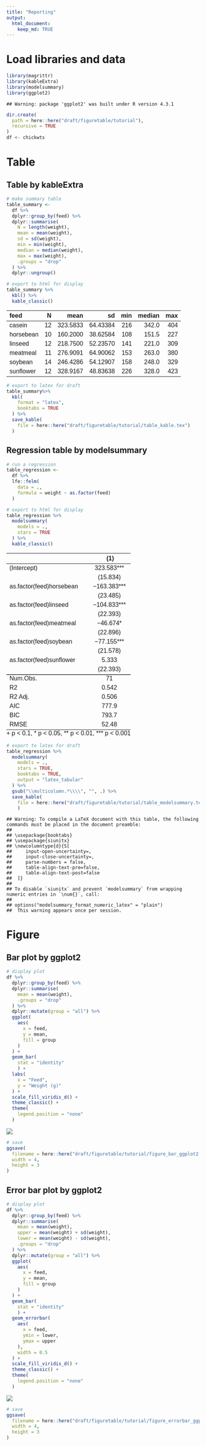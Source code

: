 ```yaml
---
title: "Reporting"
output: 
  html_document:
    keep_md: TRUE
---
```




# Load libraries and data


``` r
library(magrittr)
library(kableExtra)
library(modelsummary)
library(ggplot2)
```

```
## Warning: package 'ggplot2' was built under R version 4.3.1
```

``` r
dir.create(
  path = here::here("draft/figuretable/tutorial"),
  recursive = TRUE
)
df <- chickwts
```

# Table

## Table by kableExtra



``` r
# make summary table
table_summary <-
  df %>%
  dplyr::group_by(feed) %>%
  dplyr::summarise(
    N = length(weight),
    mean = mean(weight),
    sd = sd(weight),
    min = min(weight),
    median = median(weight),
    max = max(weight),
    .groups = "drop"
  ) %>%
  dplyr::ungroup() 

# export to html for display
table_summary %>%
  kbl() %>%
  kable_classic()
```

<table class=" lightable-classic" style='font-family: "Arial Narrow", "Source Sans Pro", sans-serif; margin-left: auto; margin-right: auto;'>
 <thead>
  <tr>
   <th style="text-align:left;"> feed </th>
   <th style="text-align:right;"> N </th>
   <th style="text-align:right;"> mean </th>
   <th style="text-align:right;"> sd </th>
   <th style="text-align:right;"> min </th>
   <th style="text-align:right;"> median </th>
   <th style="text-align:right;"> max </th>
  </tr>
 </thead>
<tbody>
  <tr>
   <td style="text-align:left;"> casein </td>
   <td style="text-align:right;"> 12 </td>
   <td style="text-align:right;"> 323.5833 </td>
   <td style="text-align:right;"> 64.43384 </td>
   <td style="text-align:right;"> 216 </td>
   <td style="text-align:right;"> 342.0 </td>
   <td style="text-align:right;"> 404 </td>
  </tr>
  <tr>
   <td style="text-align:left;"> horsebean </td>
   <td style="text-align:right;"> 10 </td>
   <td style="text-align:right;"> 160.2000 </td>
   <td style="text-align:right;"> 38.62584 </td>
   <td style="text-align:right;"> 108 </td>
   <td style="text-align:right;"> 151.5 </td>
   <td style="text-align:right;"> 227 </td>
  </tr>
  <tr>
   <td style="text-align:left;"> linseed </td>
   <td style="text-align:right;"> 12 </td>
   <td style="text-align:right;"> 218.7500 </td>
   <td style="text-align:right;"> 52.23570 </td>
   <td style="text-align:right;"> 141 </td>
   <td style="text-align:right;"> 221.0 </td>
   <td style="text-align:right;"> 309 </td>
  </tr>
  <tr>
   <td style="text-align:left;"> meatmeal </td>
   <td style="text-align:right;"> 11 </td>
   <td style="text-align:right;"> 276.9091 </td>
   <td style="text-align:right;"> 64.90062 </td>
   <td style="text-align:right;"> 153 </td>
   <td style="text-align:right;"> 263.0 </td>
   <td style="text-align:right;"> 380 </td>
  </tr>
  <tr>
   <td style="text-align:left;"> soybean </td>
   <td style="text-align:right;"> 14 </td>
   <td style="text-align:right;"> 246.4286 </td>
   <td style="text-align:right;"> 54.12907 </td>
   <td style="text-align:right;"> 158 </td>
   <td style="text-align:right;"> 248.0 </td>
   <td style="text-align:right;"> 329 </td>
  </tr>
  <tr>
   <td style="text-align:left;"> sunflower </td>
   <td style="text-align:right;"> 12 </td>
   <td style="text-align:right;"> 328.9167 </td>
   <td style="text-align:right;"> 48.83638 </td>
   <td style="text-align:right;"> 226 </td>
   <td style="text-align:right;"> 328.0 </td>
   <td style="text-align:right;"> 423 </td>
  </tr>
</tbody>
</table>

``` r
# export to latex for draft
table_summary%>%
  kbl(
    format = "latex",
    booktabs = TRUE
  ) %>%
  save_kable(
    file = here::here("draft/figuretable/tutorial/table_kable.tex")
  )
```
## Regression table by modelsummary


``` r
# run a regression
table_regression <-
  df %>%
  lfe::felm(
    data = .,
    formula = weight ~ as.factor(feed)
  )

# export to html for display
table_regression %>%
  modelsummary(
    models = .,
    stars = TRUE
  ) %>%
  kable_classic()
```

<table style='NAborder-bottom: 0; width: auto !important; margin-left: auto; margin-right: auto; font-family: "Arial Narrow", "Source Sans Pro", sans-serif; margin-left: auto; margin-right: auto;' class="table lightable-classic">
 <thead>
  <tr>
   <th style="text-align:left;">   </th>
   <th style="text-align:center;">  (1) </th>
  </tr>
 </thead>
<tbody>
  <tr>
   <td style="text-align:left;"> (Intercept) </td>
   <td style="text-align:center;"> 323.583*** </td>
  </tr>
  <tr>
   <td style="text-align:left;">  </td>
   <td style="text-align:center;"> (15.834) </td>
  </tr>
  <tr>
   <td style="text-align:left;"> as.factor(feed)horsebean </td>
   <td style="text-align:center;"> −163.383*** </td>
  </tr>
  <tr>
   <td style="text-align:left;">  </td>
   <td style="text-align:center;"> (23.485) </td>
  </tr>
  <tr>
   <td style="text-align:left;"> as.factor(feed)linseed </td>
   <td style="text-align:center;"> −104.833*** </td>
  </tr>
  <tr>
   <td style="text-align:left;">  </td>
   <td style="text-align:center;"> (22.393) </td>
  </tr>
  <tr>
   <td style="text-align:left;"> as.factor(feed)meatmeal </td>
   <td style="text-align:center;"> −46.674* </td>
  </tr>
  <tr>
   <td style="text-align:left;">  </td>
   <td style="text-align:center;"> (22.896) </td>
  </tr>
  <tr>
   <td style="text-align:left;"> as.factor(feed)soybean </td>
   <td style="text-align:center;"> −77.155*** </td>
  </tr>
  <tr>
   <td style="text-align:left;">  </td>
   <td style="text-align:center;"> (21.578) </td>
  </tr>
  <tr>
   <td style="text-align:left;"> as.factor(feed)sunflower </td>
   <td style="text-align:center;"> 5.333 </td>
  </tr>
  <tr>
   <td style="text-align:left;box-shadow: 0px 1.5px">  </td>
   <td style="text-align:center;box-shadow: 0px 1.5px"> (22.393) </td>
  </tr>
  <tr>
   <td style="text-align:left;"> Num.Obs. </td>
   <td style="text-align:center;"> 71 </td>
  </tr>
  <tr>
   <td style="text-align:left;"> R2 </td>
   <td style="text-align:center;"> 0.542 </td>
  </tr>
  <tr>
   <td style="text-align:left;"> R2 Adj. </td>
   <td style="text-align:center;"> 0.506 </td>
  </tr>
  <tr>
   <td style="text-align:left;"> AIC </td>
   <td style="text-align:center;"> 777.9 </td>
  </tr>
  <tr>
   <td style="text-align:left;"> BIC </td>
   <td style="text-align:center;"> 793.7 </td>
  </tr>
  <tr>
   <td style="text-align:left;"> RMSE </td>
   <td style="text-align:center;"> 52.48 </td>
  </tr>
</tbody>
<tfoot><tr><td style="padding: 0; " colspan="100%">
<sup></sup> + p &lt; 0.1, * p &lt; 0.05, ** p &lt; 0.01, *** p &lt; 0.001</td></tr></tfoot>
</table>

``` r
# export to latex for draft
table_regression %>%
  modelsummary(
    models = .,
    stars = TRUE,
    booktabs = TRUE,
    output = "latex_tabular"
  ) %>%
  gsub("\\multicolumn.*\\\\", "", .) %>%
  save_kable(
    file = here::here("draft/figuretable/tutorial/table_modelsummary.tex")
    )
```

```
## Warning: To compile a LaTeX document with this table, the following commands must be placed in the document preamble:
## 
## \usepackage{booktabs}
## \usepackage{siunitx}
## \newcolumntype{d}{S[
##     input-open-uncertainty=,
##     input-close-uncertainty=,
##     parse-numbers = false,
##     table-align-text-pre=false,
##     table-align-text-post=false
##  ]}
## 
## To disable `siunitx` and prevent `modelsummary` from wrapping numeric entries in `\num{}`, call:
## 
## options("modelsummary_format_numeric_latex" = "plain")
##  This warning appears once per session.
```

# Figure

## Bar plot by ggplot2


``` r
# display plot
df %>%
  dplyr::group_by(feed) %>%
  dplyr::summarise(
    mean = mean(weight),
    .groups = "drop"
  ) %>%
  dplyr::mutate(group = "all") %>%
  ggplot(
    aes(
      x = feed,
      y = mean,
      fill = group
    )
  ) +
  geom_bar(
    stat = "identity"
    ) +
  labs(
    x = "Feed",
    y = "Weight (g)"
  ) +
  scale_fill_viridis_d() +
  theme_classic() +
  theme(
    legend.position = "none"
  )
```

![](make_table_figure_files/figure-html/unnamed-chunk-4-1.png)<!-- -->

``` r
# save
ggsave(
  filename = here::here("draft/figuretable/tutorial/figure_bar_ggplot2.png"),
  width = 4,
  height = 3
)
```

## Error bar plot by ggplot2


``` r
# display plot
df %>%
  dplyr::group_by(feed) %>%
  dplyr::summarise(
    mean = mean(weight),
    upper = mean(weight) + sd(weight),
    lower = mean(weight) - sd(weight),
    .groups = "drop"
  ) %>%
  dplyr::mutate(group = "all") %>%
  ggplot(
    aes(
      x = feed,
      y = mean,
      fill = group
    )
  ) +
  geom_bar(
    stat = "identity"
    ) +
  geom_errorbar(
    aes(
      x = feed,
      ymin = lower,
      ymax = upper
    ),
    width = 0.5
  ) +
  scale_fill_viridis_d() +
  theme_classic() +
  theme(
    legend.position = "none"
  )
```

![](make_table_figure_files/figure-html/unnamed-chunk-5-1.png)<!-- -->

``` r
# save
ggsave(
  filename = here::here("draft/figuretable/tutorial/figure_errorbar_ggplot2.png"),
  width = 4,
  height = 3
)
```

